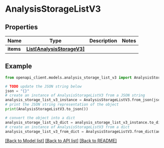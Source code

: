 # AnalysisStorageListV3


## Properties

Name | Type | Description | Notes
------------ | ------------- | ------------- | -------------
**items** | [**List[AnalysisStorageV3]**](AnalysisStorageV3.md) |  | 

## Example

```python
from openapi_client.models.analysis_storage_list_v3 import AnalysisStorageListV3

# TODO update the JSON string below
json = "{}"
# create an instance of AnalysisStorageListV3 from a JSON string
analysis_storage_list_v3_instance = AnalysisStorageListV3.from_json(json)
# print the JSON string representation of the object
print(AnalysisStorageListV3.to_json())

# convert the object into a dict
analysis_storage_list_v3_dict = analysis_storage_list_v3_instance.to_dict()
# create an instance of AnalysisStorageListV3 from a dict
analysis_storage_list_v3_from_dict = AnalysisStorageListV3.from_dict(analysis_storage_list_v3_dict)
```
[[Back to Model list]](../README.md#documentation-for-models) [[Back to API list]](../README.md#documentation-for-api-endpoints) [[Back to README]](../README.md)


